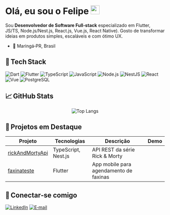 # Olá, eu sou o Felipe <img src="https://media.giphy.com/media/hvRJCLFzcasrR4ia7z/giphy.gif" width="28">

Sou **Desenvolvedor de Software Full‑stack** especializado em Flutter, JS/TS, Node.js/Nest.js, React.js, Vue.js, React Native). Gosto de transformar ideias em produtos simples, escaláveis e com ótimo UX.

- 📍 Maringá‑PR, Brasil  

## 🔧 Tech Stack
![Dart](https://img.shields.io/badge/Dart-0175C2?style=flat&logo=dart&logoColor=white)
![Flutter](https://img.shields.io/badge/Flutter-02569B?style=flat&logo=flutter&logoColor=white)
![TypeScript](https://img.shields.io/badge/TypeScript-3178C6?style=flat&logo=typescript&logoColor=white)
![JavaScript](https://img.shields.io/badge/JavaScript-F7DF1E?style=flat&logo=javascript&logoColor=black)
![Node.js](https://img.shields.io/badge/Node.js-339933?style=flat&logo=node.js&logoColor=white)
![NestJS](https://img.shields.io/badge/NestJS-E0234E?style=flat&logo=nestjs&logoColor=white)
![React](https://img.shields.io/badge/React-61DAFB?style=flat&logo=react&logoColor=black)
![Vue](https://img.shields.io/badge/Vue-4FC08D?style=flat&logo=vue.js&logoColor=white)
![PostgreSQL](https://img.shields.io/badge/PostgreSQL-336791?style=flat&logo=postgresql&logoColor=white)

## 📈 GitHub Stats
<p align="center">
  <img src="https://github-readme-stats.vercel.app/api/top-langs/?username=felipedefendi&layout=compact&hide=html,css&theme=default" alt="Top Langs" />
</p>

## 🚀 Projetos em Destaque
| Projeto | Tecnologias | Descrição | Demo |
|---------|-------------|-----------|------|
| [rickAndMortyApi](https://github.com/felipedefendi/rickAndMortyApi) | TypeScript, Nest.js | API REST da série Rick & Morty 
| [faxinateste](https://github.com/felipedefendi/faxinateste) | Flutter | App mobile para agendamento de faxinas


## 🤝 Conectar‑se comigo
<a href="https://www.linkedin.com/in/felipe-defendi-43215b209/">![LinkedIn](https://img.shields.io/badge/LinkedIn-0A66C2?style=flat&logo=linkedin&logoColor=white)</a>
<a href="mailto:felipedefendi@users.noreply.github.com">![E‑mail](https://img.shields.io/badge/E‑mail-D14836?style=flat&logo=gmail&logoColor=white)</a>

